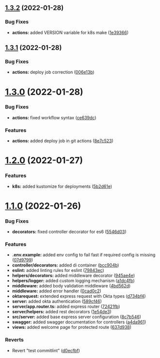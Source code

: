 ## [1.3.2](https://github.com/tummalah/ts-rest-api-template/compare/v1.3.1...v1.3.2) (2022-01-28)


### Bug Fixes

* **actions:** added VERSION variable for k8s make ([1e39366](https://github.com/tummalah/ts-rest-api-template/commit/1e3936696caa066ed254cc07d41021951a604a3e))



## [1.3.1](https://github.com/tummalah/ts-rest-api-template/compare/v1.3.0...v1.3.1) (2022-01-28)


### Bug Fixes

* **actions:** deploy job correction ([006e13b](https://github.com/tummalah/ts-rest-api-template/commit/006e13ba3e429736ed8368873e49a4816d934ac0))



# [1.3.0](https://github.com/tummalah/ts-rest-api-template/compare/v1.2.0...v1.3.0) (2022-01-28)


### Bug Fixes

* **actions:** fixed workflow syntax ([ce639dc](https://github.com/tummalah/ts-rest-api-template/commit/ce639dc37df7b7eb011c37848a3966244d2ab5e6))


### Features

* **actions:** added deploy job in git actions ([8e7c523](https://github.com/tummalah/ts-rest-api-template/commit/8e7c5232499d19b25067adb74d629334bcd9f6bd))



# [1.2.0](https://github.com/tummalah/ts-rest-api-template/compare/v1.1.0...v1.2.0) (2022-01-27)


### Features

* **k8s:** added kustomize for deployments ([5b2d61e](https://github.com/tummalah/ts-rest-api-template/commit/5b2d61e279801366c3c7b433e3038644b776e991))



# [1.1.0](https://github.com/tummalah/ts-rest-api-template/compare/8c7b546f3c10eb93a2628a567a6f3d7851128e9d...v1.1.0) (2022-01-26)


### Bug Fixes

* **decorators:** fixed controller decorator for es6 ([5546d03](https://github.com/tummalah/ts-rest-api-template/commit/5546d030fb87fc6c9976b1e6e1f84c024f02bbf1))


### Features

* **.env.example:** added env config to fail fast if required config is missing ([07d9799](https://github.com/tummalah/ts-rest-api-template/commit/07d979901d3cbae8b901ca87c45776689b5c3219))
* **controller/decorators:** added di container ([bcc904b](https://github.com/tummalah/ts-rest-api-template/commit/bcc904b30a9f30de0b45c5aba35e4f45f7f52566))
* **eslint:** added linting rules for eslint ([79843ec](https://github.com/tummalah/ts-rest-api-template/commit/79843ecc18e69f0d2ac9268ad25872f8f6ad0858))
* **helpers/decorators:** added middleware decorator ([945ae4e](https://github.com/tummalah/ts-rest-api-template/commit/945ae4e776aaf56fa3de873cba35fe2327d47190))
* **helpers/logger:** added custom logging mechanism ([a1dc4fb](https://github.com/tummalah/ts-rest-api-template/commit/a1dc4fb4f0e856da85b49c206e74982a133fc7b6))
* **middleware:** added body validation middleware ([4bd562d](https://github.com/tummalah/ts-rest-api-template/commit/4bd562d57dd38b27bf6f156f7d026933cbb1489a))
* **middleware:** added error handler ([0cad0c2](https://github.com/tummalah/ts-rest-api-template/commit/0cad0c22da0e371ce1d578803e1402f65bdf21c9))
* **oktarequest:** extended express request with Okta types ([d734bf4](https://github.com/tummalah/ts-rest-api-template/commit/d734bf460698cd0bf2966a0313f17f6da871ed47))
* **server:** added okta authentication ([589cf46](https://github.com/tummalah/ts-rest-api-template/commit/589cf46a8a895e32e3f658f751cfa1f7cc5f0c01))
* **server/app.router.ts:** added express router ([72421fb](https://github.com/tummalah/ts-rest-api-template/commit/72421fb55b97951ee637b1396349048c888194c7))
* **server/helpers:** added rest decorators ([1e54de3](https://github.com/tummalah/ts-rest-api-template/commit/1e54de39eea343851a87fd31edd7dc8f228d9156))
* **src/server:** added base express server configuration ([8c7b546](https://github.com/tummalah/ts-rest-api-template/commit/8c7b546f3c10eb93a2628a567a6f3d7851128e9d))
* **swagger:** added swagger documentation for controllers ([a4da961](https://github.com/tummalah/ts-rest-api-template/commit/a4da961a934c443dbf2b4df46d55e1c78396276c))
* **views:** added welcome page for protected route ([637d938](https://github.com/tummalah/ts-rest-api-template/commit/637d938cbe08ccb051222c7e7001794bbe4568a4))


### Reverts

* Revert "test commitlint" ([d0ecfbf](https://github.com/tummalah/ts-rest-api-template/commit/d0ecfbf868fe85b0ba11eb501690c44d803a5aac))



